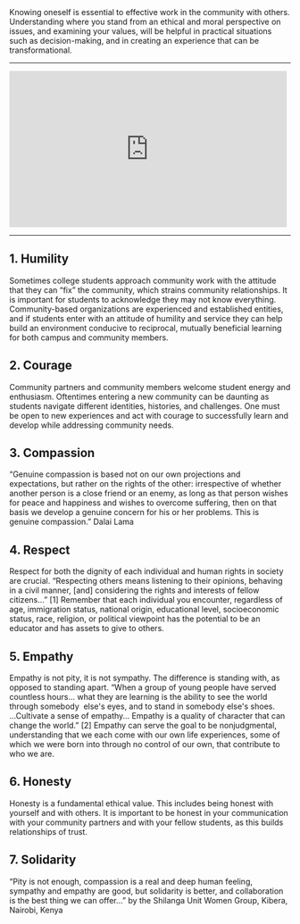 <div class='lede'>
Knowing oneself is essential to effective work in the community with others. Understanding where you stand from an ethical and moral perspective on issues, and examining your values, will be helpful in practical situations such as decision-making, and in creating an experience that can be transformational.
</div>

___

<iframe src='http://player.vimeo.com/video/63416063' width='497' height='280' frameborder='0' webkitAllowFullScreen mozallowfullscreen allowFullScreen></iframe>

___

## 1. Humility

Sometimes college students approach community work with the attitude that they can “fix” the community, which strains community relationships.  It is important for students to acknowledge they may not know everything. Community-based organizations are experienced and established entities, and if students enter with an attitude of humility and service they can help build an environment conducive to reciprocal, mutually beneficial learning for both campus and community members.

## 2. Courage

Community partners and community members welcome student energy and enthusiasm. Oftentimes entering a new community can be daunting as students navigate different identities, histories, and challenges. One must be open to new experiences  and act with courage to successfully learn and develop while addressing community needs.

## 3. Compassion

“Genuine compassion is based not on our own projections and expectations, but rather on the rights of the other: irrespective of whether another person is a close friend or an enemy, as long as that person wishes for peace and happiness and wishes to overcome suffering, then on that basis we develop a genuine concern for his or her problems. This is genuine compassion.” Dalai Lama

## 4. Respect

Respect for both the dignity of each individual and human rights in society are crucial. “Respecting others means listening to their opinions, behaving in a civil manner, [and] considering the rights and interests of fellow citizens...” [1]  Remember that each individual you encounter, regardless of age, immigration status, national origin, educational level, socioeconomic status, race, religion, or political viewpoint has the potential to be an educator and has assets to give to others.

## 5. Empathy

Empathy is not pity, it is not sympathy.  The difference is standing with, as opposed to standing apart. “When a group of young people have served countless hours... what they are learning is the ability to see the world through somebody  else's eyes, and to stand in somebody else's shoes. ...Cultivate a sense of empathy... Empathy is a quality of character that can change the world.” [2]  Empathy can serve the goal to be nonjudgmental, understanding that we each come with our own life experiences, some of which we were born into through no control of our own, that contribute to who we are.

## 6. Honesty

Honesty is a fundamental ethical value. This includes being honest with yourself and with others. It is important to be honest in your communication with your community partners and with your fellow students, as this builds relationships of trust.

## 7. Solidarity

“Pity is not enough, compassion is a real and deep human feeling, sympathy and empathy are good, but solidarity is better, and collaboration is the best thing we can offer...” by the Shilanga Unit Women Group, Kibera, Nairobi, Kenya
